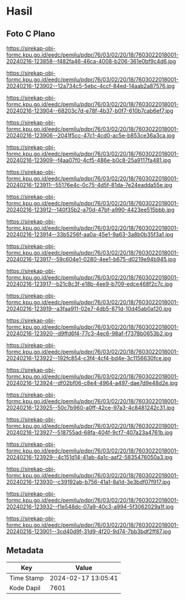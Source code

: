# Hasil

## Foto C Plano

https://sirekap-obj-formc.kpu.go.id/eedc/pemilu/pdpr/76/03/02/20/18/7603022018001-20240216-123858--f482fa46-46ca-4008-b206-361e0bf9c4d6.jpg

https://sirekap-obj-formc.kpu.go.id/eedc/pemilu/pdpr/76/03/02/20/18/7603022018001-20240216-123902--12a734c5-5ebc-4ccf-84ed-14aab2a87576.jpg

https://sirekap-obj-formc.kpu.go.id/eedc/pemilu/pdpr/76/03/02/20/18/7603022018001-20240216-123904--68203c7d-e78f-4b37-b0f7-610b7cab6ef7.jpg

https://sirekap-obj-formc.kpu.go.id/eedc/pemilu/pdpr/76/03/02/20/18/7603022018001-20240216-123906--2041f5cc-47c1-4cd0-ac5e-b853ce36a3ca.jpg

https://sirekap-obj-formc.kpu.go.id/eedc/pemilu/pdpr/76/03/02/20/18/7603022018001-20240216-123909--f4aa07f0-4cf5-486e-b0c8-25a9117fa481.jpg

https://sirekap-obj-formc.kpu.go.id/eedc/pemilu/pdpr/76/03/02/20/18/7603022018001-20240216-123911--55176e4c-0c75-4d5f-81da-7e24eadda55e.jpg

https://sirekap-obj-formc.kpu.go.id/eedc/pemilu/pdpr/76/03/02/20/18/7603022018001-20240216-123912--140f35b2-a70d-47bf-a990-4423ee515bbb.jpg

https://sirekap-obj-formc.kpu.go.id/eedc/pemilu/pdpr/76/03/02/20/18/7603022018001-20240216-123914--33b5256f-aa0a-45e1-9a63-3a8b0b35f3a1.jpg

https://sirekap-obj-formc.kpu.go.id/eedc/pemilu/pdpr/76/03/02/20/18/7603022018001-20240216-123917--59c604e1-0280-4ee1-b675-d0219e94b945.jpg

https://sirekap-obj-formc.kpu.go.id/eedc/pemilu/pdpr/76/03/02/20/18/7603022018001-20240216-123917--b21c8c3f-e18b-4ee9-b709-edce468f2c7c.jpg

https://sirekap-obj-formc.kpu.go.id/eedc/pemilu/pdpr/76/03/02/20/18/7603022018001-20240216-123919--a3faa911-02e7-4db5-871d-10d45ab0a120.jpg

https://sirekap-obj-formc.kpu.go.id/eedc/pemilu/pdpr/76/03/02/20/18/7603022018001-20240216-123920--d9ffd6f4-77c3-4ec6-98af-f7378b0653b2.jpg

https://sirekap-obj-formc.kpu.go.id/eedc/pemilu/pdpr/76/03/02/20/18/7603022018001-20240216-123922--192fc854-c3f4-4cf4-bd4e-3c1156630fce.jpg

https://sirekap-obj-formc.kpu.go.id/eedc/pemilu/pdpr/76/03/02/20/18/7603022018001-20240216-123924--df02bf06-c8e4-4964-a497-dae7d9e48d2e.jpg

https://sirekap-obj-formc.kpu.go.id/eedc/pemilu/pdpr/76/03/02/20/18/7603022018001-20240216-123925--50c7b960-a0ff-42ce-97a3-4c8481242c31.jpg

https://sirekap-obj-formc.kpu.go.id/eedc/pemilu/pdpr/76/03/02/20/18/7603022018001-20240216-123927--518755ad-68fa-404f-9cf7-407a23a4761b.jpg

https://sirekap-obj-formc.kpu.go.id/eedc/pemilu/pdpr/76/03/02/20/18/7603022018001-20240216-123929--4c151d14-41ab-4a1c-aaf2-5835476050a3.jpg

https://sirekap-obj-formc.kpu.go.id/eedc/pemilu/pdpr/76/03/02/20/18/7603022018001-20240216-123930--c39192ab-b756-41a1-8a1d-3e3bdf07f917.jpg

https://sirekap-obj-formc.kpu.go.id/eedc/pemilu/pdpr/76/03/02/20/18/7603022018001-20240216-123932--f1e548dc-07a9-40c3-a994-5f3062029a1f.jpg

https://sirekap-obj-formc.kpu.go.id/eedc/pemilu/pdpr/76/03/02/20/18/7603022018001-20240216-123901--3cd40d9f-31d9-4f20-9d74-7bb3bdf2ff87.jpg


## Metadata

| Key        | Value               |
| ---------- | ------------------- |
| Time Stamp | 2024-02-17 13:05:41 |
| Kode Dapil | 7601                |



